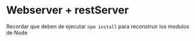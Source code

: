 # Webserver + restServer

Recordar que deben de ejecutar  ```npm install``` para reconstruir los
modulos de Node